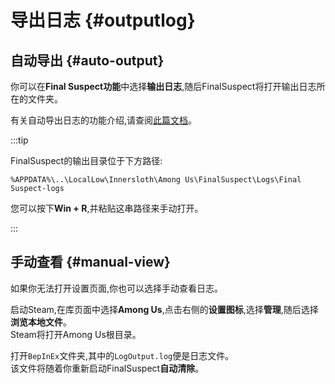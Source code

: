 # 导出日志 {#outputlog}

## 自动导出 {#auto-output}

你可以在**Final Suspect功能**中选择**输出日志**,随后FinalSuspect将打开输出日志所在的文件夹。

有关自动导出日志的功能介绍,请查阅[此篇文档](../Features/DumpLog)。

:::tip

FinalSuspect的输出目录位于下方路径:

```
%APPDATA%\..\LocalLow\Innersloth\Among Us\FinalSuspect\Logs\Final Suspect-logs
```
您可以按下**Win + R**,并粘贴这串路径来手动打开。

:::

## 手动查看 {#manual-view}

如果你无法打开设置页面,你也可以选择手动查看日志。

启动Steam,在库页面中选择**Among Us**,点击右侧的**设置图标**,选择**管理**,随后选择**浏览本地文件**。\
Steam将打开Among Us根目录。

打开`BepInEx`文件夹,其中的`LogOutput.log`便是日志文件。\
该文件将随着你重新启动FinalSuspect**自动清除**。